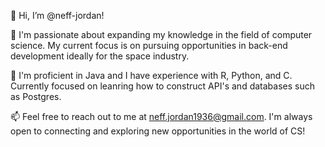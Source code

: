 👋 Hi, I’m @neff-jordan!

👀 I'm passionate about expanding my knowledge in the field of computer science. My current focus is on pursuing opportunities in back-end development ideally for the space industry. 

🌱 I'm proficient in Java and I have experience with R, Python, and C. Currently focused on leanring how to construct API's and databases such as Postgres. 

📫 Feel free to reach out to me at neff.jordan1936@gmail.com. I'm always open to connecting and exploring new opportunities in the world of CS!

<!---
neff-jordan/neff-jordan is a ✨ special ✨ repository because its `README.md` (this file) appears on your GitHub profile.
You can click the Preview link to take a look at your changes.
--->
